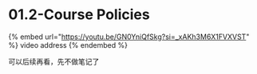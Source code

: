 # 01.2-Course Policies

{% embed url="https://youtu.be/GN0YniQfSkg?si=_xAKh3M6X1FVXVST" %}
video address
{% endembed %}

可以后续再看，先不做笔记了
